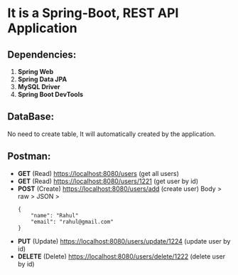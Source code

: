 # It is a Spring-Boot, REST API Application
## Dependencies:
1. **Spring Web**
2. **Spring Data JPA**
3. **MySQL Driver**
4. **Spring Boot DevTools**

## DataBase:
No need to create table, It will automatically created by the application.

## Postman:
- **GET** (Read) <https://localhost:8080/users> (get all users)
- **GET** (Read) <https://localhost:8080/users/1221> (get user by id)
- **POST** (Create) <https://localhost:8080/users/add> (create user)
    Body > raw > JSON >
    ```
    {
        "name": "Rahul"
        "email": "rahul@gmail.com"
    }
    ```
- **PUT** (Update) <https://localhost:8080/users/update/1224> (update user by id)
- **DELETE** (Delete) <https://localhost:8080/users/delete/1222> (delete user by id)
